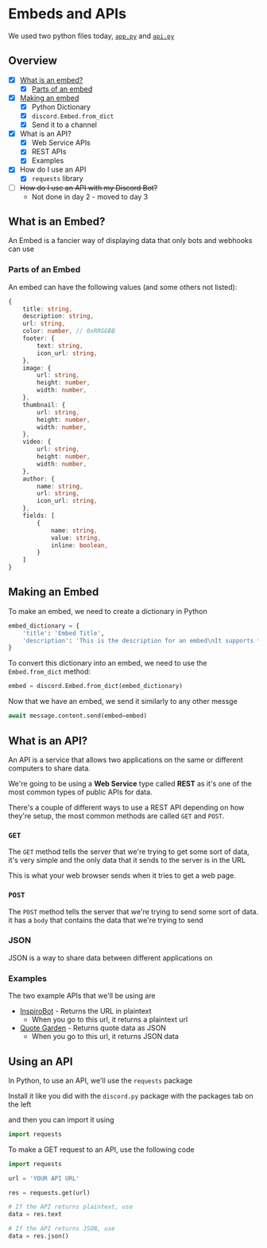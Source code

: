 # Embeds and APIs

We used two python files today, [`app.py`](./app.py) and [`api.py`](./api.py)

## Overview

- [x] [What is an embed?](#what-is-an-embed)
    - [x] [Parts of an embed](#parts-of-an-embed)
- [x] [Making an embed](#making-an-embed)
    - [x] Python Dictionary
    - [x] `discord.Embed.from_dict`
    - [x] Send it to a channel
- [x] What is an API?
    - [x] Web Service APIs
    - [x] REST APIs
    - [x] Examples
- [x] How do I use an API
    - [x] `requests` library
- [ ] ~~How do I use an API with my Discord Bot?~~
    - Not done in day 2 - moved to day 3

## What is an Embed?

An Embed is a fancier way of displaying data that only bots and webhooks can use

### Parts of an Embed

An embed can have the following values (and some others not listed):

```ts
{
    title: string,
    description: string,
    url: string,
    color: number, // 0xRRGGBB
    footer: {
        text: string,
        icon_url: string,
    },
    image: {
        url: string,
        height: number,
        width: number,
    },
    thumbnail: {
        url: string,
        height: number,
        width: number,
    },
    video: {
        url: string,
        height: number,
        width: number,
    },
    author: {
        name: string,
        url: string,
        icon_url: string,
    },
    fields: [
        {
            name: string,
            value: string,
            inline: boolean,
        }
    ]
}
```

## Making an Embed

To make an embed, we need to create a dictionary in Python

```py
embed_dictionary = {
    'title': 'Embed Title',
    'description': 'This is the description for an embed\nIt supports **markdown** to __format__ your *messages*\nAnd it supports emojis :smile:'
}
```

To convert this dictionary into an embed, we need to use the `Embed.from_dict` method:

```py
embed = discord.Embed.from_dict(embed_dictionary)
```

Now that we have an embed, we send it similarly to any other messge

```py
await message.content.send(embed=embed)
```

## What is an API?

An API is a service that allows two applications on the same or different computers to share data.

We're going to be using a **Web Service** type called **REST** as it's one of the most common types of public APIs for data.

There's a couple of different ways to use a REST API depending on how they're setup, the most common methods are called `GET` and `POST`.

### `GET`

The `GET` method tells the server that we're trying to get some sort of data, it's very simple and the only data that it sends to the server is in the URL

This is what your web browser sends when it tries to get a web page.

### `POST`

The `POST` method tells the server that we're trying to send some sort of data.  it has a `body` that contains the data that we're trying to send

### JSON

JSON is a way to share data between different applications on 

### Examples

The two example APIs that we'll be using are

- [InspiroBot](https://inspirobot.me/api?generate=true) - Returns the URL in plaintext
  - When you go to this url, it returns a plaintext url
- [Quote Garden](https://quote-garden.herokuapp.com/api/v3/quotes/random) - Returns quote data as JSON
  - When you go to this url, it returns JSON data

## Using an API

In Python, to use an API, we'll use the `requests` package

Install it like you did with the `discord.py` package with the packages tab on the left

and then you can import it using

```py
import requests
```

To make a GET request to an API, use the following code

```py
import requests

url = 'YOUR API URL'

res = requests.get(url)

# If the API returns plaintext, use
data = res.text

# If the API returns JSON, use
data = res.json()
```